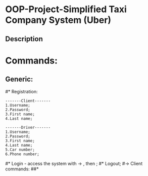 # OOP-Project-Simplified Taxi Company System (Uber)

## Description

# Commands:
## Generic:
#* Registration:
```
-------Client-------
1.Username;
2.Password;
3.First name;
4.Last name;

-------Driver-------
1.Username;
2.Password;
3.First name;
4.Last name;
5.Car number;
6.Phone number;
```
#* Login - access the system with -> <Username>, then <password>;
#* Logout;
#-> Client commands:
##*
